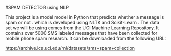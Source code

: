 #SPAM DETECTOR using NLP

This project is a model model in Python that predicts whether a message is spam or not .
which is developed using NLTK and  Scikit-Learn .
The data set we will be using comes from the UCI Machine Learning Repository. It contains over 5000 SMS labeled messages that have been collected for mobile phone spam research. It can be downloaded from the following URL:

https://archive.ics.uci.edu/ml/datasets/sms+spam+collection
